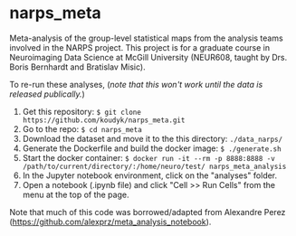 # narps_meta
Meta-analysis of the group-level statistical maps from the analysis teams involved in the NARPS project. This project is for a graduate course in Neuroimaging Data Science at McGill University (NEUR608, taught by Drs. Boris Bernhardt and Bratislav Misic).

To re-run these analyses, (*note that this won't work until the data is released publically.*)
1. Get this repository: `$ git clone https://github.com/koudyk/narps_meta.git`
2. Go to the repo: `$ cd narps_meta`
3. Download the dataset and move it to the this directory: `./data_narps/`
4. Generate the Dockerfile and build the docker image: `$ ./generate.sh`
5. Start the docker container: `$ docker run -it --rm -p 8888:8888 -v /path/to/current/directory/:/home/neuro/test/ narps_meta_analysis`
6. In the Jupyter notebook environment, click on the "analyses" folder.  
7. Open a notebook (.ipynb file) and click "Cell >> Run Cells" from the menu at the top of the page.

Note that much of this code was borrowed/adapted from Alexandre Perez (https://github.com/alexprz/meta_analysis_notebook).
